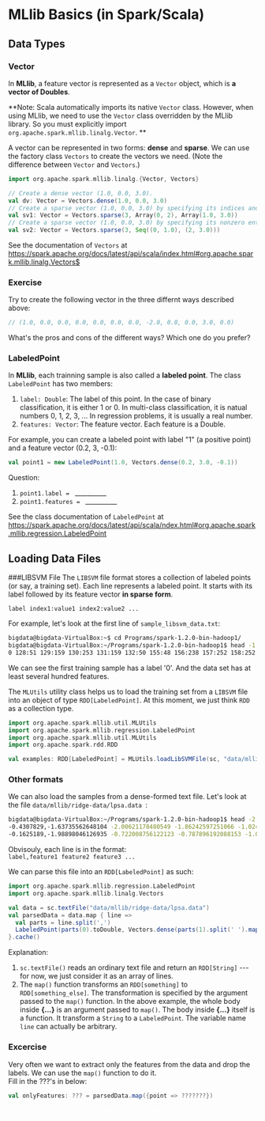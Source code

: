 # MLlib Basics (in Spark/Scala)

## Data Types

### Vector

In **MLlib**, a feature vector is represented as a `Vector` object, which is **a vector of Doubles**.

**Note: Scala automatically imports its native `Vector` class. However, when using MLlib, we need to use the `Vector` class overridden by the MLlib library. So you must explicitly import `org.apache.spark.mllib.linalg.Vector`. **

A vector can be represented in two forms: **dense** and **sparse**. We can use the factory class `Vectors` to create the vectors we need. (Note the difference between `Vector` and `Vectors`.)

```scala
import org.apache.spark.mllib.linalg.{Vector, Vectors}

// Create a dense vector (1.0, 0.0, 3.0).
val dv: Vector = Vectors.dense(1.0, 0.0, 3.0)
// Create a sparse vector (1.0, 0.0, 3.0) by specifying its indices and values corresponding to nonzero entries.
val sv1: Vector = Vectors.sparse(3, Array(0, 2), Array(1.0, 3.0))
// Create a sparse vector (1.0, 0.0, 3.0) by specifying its nonzero entries.
val sv2: Vector = Vectors.sparse(3, Seq((0, 1.0), (2, 3.0)))
```

See the documentation of `Vectors` at https://spark.apache.org/docs/latest/api/scala/index.html#org.apache.spark.mllib.linalg.Vectors$

### Exercise
Try to create the following vector in the three differnt ways described above:
```scala
// (1.0, 0.0, 0.0, 0.0, 0.0, 0.0, 0.0, -2.0, 0.0, 0.0, 3.0, 0.0)
```
What's the pros and cons of the different ways? Which one do you prefer?

### LabeledPoint
In **MLlib**, each trainning sample is also called a **labeled point**. The class `LabeledPoint` has two members:
1. `label: Double`: The label of this point. In the case of binary classification, it is either 1 or 0. In multi-class classification, it is natual numbers 0, 1, 2, 3, ... In regression problems, it is usually a real number.
2. `features: Vector`: The feature vector. Each feature is a Double.

For example, you can create a labeled point with label "1" (a positive point) and a feature vector (0.2, 3, -0.1):  
```scala
val point1 = new LabeledPoint(1.0, Vectors.dense(0.2, 3.0, -0.1))
```
Question:  
1. `point1.label = ` \_\_\_\_\_\_\_\_\_\_
2. `point1.features = ` \_\_\_\_\_\_\_\_\_\_

See the class documentation of `LabeledPoint` at https://spark.apache.org/docs/latest/api/scala/ndex.html#org.apache.spark.mllib.regression.LabeledPoint

## Loading Data Files

###LIBSVM File
The `LIBSVM` file format stores a collection of labeled points (or say, a training set). Each line represents a labeled point. It starts with its label followed by its feature vector **in sparse form**.

`label index1:value1 index2:value2 ...`

For example, let's look at the first line of `sample_libsvm_data.txt`:

```bash
bigdata@bigdata-VirtualBox:~$ cd Programs/spark-1.2.0-bin-hadoop1/
bigdata@bigdata-VirtualBox:~/Programs/spark-1.2.0-bin-hadoop1$ head -1 data/mllib/sample_libsvm_data.txt 
0 128:51 129:159 130:253 131:159 132:50 155:48 156:238 157:252 158:252 159:252 160:237 182:54 183:227 184:253 185:252 186:239 187:233 188:252 189:57 190:6 208:10 209:60 210:224 211:252 212:253 213:252 214:202 215:84 216:252 217:253 218:122 236:163 237:252 ...
```

We can see the first training sample has a label '0'. And the data set has at least several hundred features.

The `MLUtils` utility class helps us to load the training set from a `LIBSVM` file into an object of type `RDD[LabeledPoint]`. At this moment, we just think `RDD` as a collection type.

```scala
import org.apache.spark.mllib.util.MLUtils
import org.apache.spark.mllib.regression.LabeledPoint
import org.apache.spark.mllib.util.MLUtils
import org.apache.spark.rdd.RDD

val examples: RDD[LabeledPoint] = MLUtils.loadLibSVMFile(sc, "data/mllib/sample_libsvm_data.txt")
```

### Other formats
We can also load the samples from a dense-formed text file. Let's look at the file `data/mllib/ridge-data/lpsa.data `:  
```bash
bigdata@bigdata-VirtualBox:~/Programs/spark-1.2.0-bin-hadoop1$ head -2 data/mllib/ridge-data/lpsa.data 
-0.4307829,-1.63735562648104 -2.00621178480549 -1.86242597251066 -1.02470580167082 -0.522940888712441 -0.863171185425945 -1.04215728919298 -0.864466507337306
-0.1625189,-1.98898046126935 -0.722008756122123 -0.787896192088153 -1.02470580167082 -0.522940888712441 -0.863171185425945 -1.04215728919298 -0.864466507337306
```
Obvisouly, each line is in the format:  
``label,feature1 feature2 feature3 ...``

We can parse this file into an `RDD[LabeledPoint]`  as such:
```scala
import org.apache.spark.mllib.regression.LabeledPoint
import org.apache.spark.mllib.linalg.Vectors

val data = sc.textFile("data/mllib/ridge-data/lpsa.data")
val parsedData = data.map { line =>
  val parts = line.split(',')
  LabeledPoint(parts(0).toDouble, Vectors.dense(parts(1).split(' ').map(_.toDouble)))
}.cache()
```
Explanation:  
1. `sc.textFile()` reads an ordinary text file and return an `RDD[String]` --- for now, we just consider it as an array of lines.
2. The `map()` function transforms an `RDD[something]` to `RDD[something_else]`. The transformation is specified by the argument passed to the `map()` function. In the above example, the whole body inside **{...}** is an argument passed to `map()`. The body inside **{...}** itself is a function. It transform a `String` to a `LabeledPoint`. The variable name `line` can actually be arbitrary.

### Excercise
Very often we want to extract only the features from the data and drop the labels. We can use the `map()` function to do it.  
Fill in the ???'s in below:  
```scala
val onlyFeatures: ??? = parsedData.map({point => ???????})
```

<span style="color:white">
1.0 | (0.2, 3.0, -0.1) | RDD[Vector] | point.features
</span>